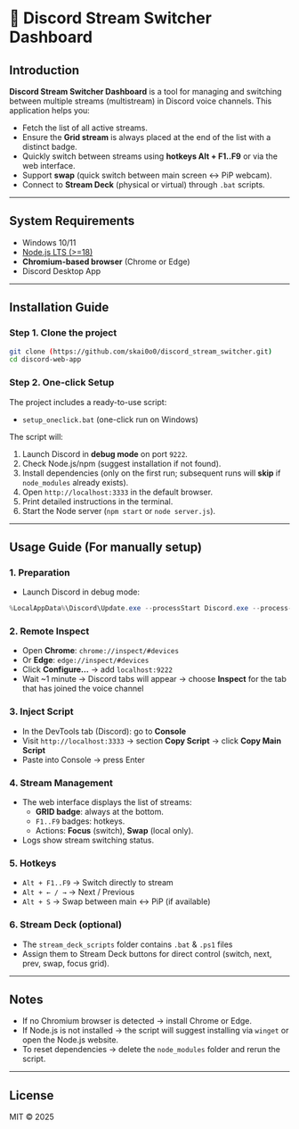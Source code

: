 # 📖 Discord Stream Switcher Dashboard

## Introduction

**Discord Stream Switcher Dashboard** is a tool for managing and switching between multiple streams (multistream) in Discord voice channels. This application helps you:

- Fetch the list of all active streams.
- Ensure the **Grid stream** is always placed at the end of the list with a distinct badge.
- Quickly switch between streams using **hotkeys Alt + F1..F9** or via the web interface.
- Support **swap** (quick switch between main screen ↔ PiP webcam).
- Connect to **Stream Deck** (physical or virtual) through `.bat` scripts.

---

## System Requirements

- Windows 10/11
- [Node.js LTS (>=18)](https://nodejs.org/en/download)
- **Chromium-based browser** (Chrome or Edge)
- Discord Desktop App

---

## Installation Guide

### Step 1. Clone the project

```bash
git clone (https://github.com/skai0o0/discord_stream_switcher.git)
cd discord-web-app
```

### Step 2. One-click Setup

The project includes a ready-to-use script:

- `setup_oneclick.bat` (one-click run on Windows)

The script will:

1. Launch Discord in **debug mode** on port `9222`.
2. Check Node.js/npm (suggest installation if not found).
3. Install dependencies (only on the first run; subsequent runs will **skip** if `node_modules` already exists).
4. Open `http://localhost:3333` in the default browser.
5. Print detailed instructions in the terminal.
6. Start the Node server (`npm start` or `node server.js`).

---

## Usage Guide (For manually setup)

### 1. Preparation

- Launch Discord in debug mode:

```powershell
%LocalAppData%\Discord\Update.exe --processStart Discord.exe --process-start-args="--remote-debugging-port=9222"
```

### 2. Remote Inspect

- Open **Chrome**: `chrome://inspect/#devices`
- Or **Edge**: `edge://inspect/#devices`
- Click **Configure…** → add `localhost:9222`
- Wait ~1 minute → Discord tabs will appear → choose **Inspect** for the tab that has joined the voice channel

### 3. Inject Script

- In the DevTools tab (Discord): go to **Console**
- Visit `http://localhost:3333` → section **Copy Script** → click **Copy Main Script**
- Paste into Console → press Enter

### 4. Stream Management

- The web interface displays the list of streams:
  - **GRID badge**: always at the bottom.
  - `F1..F9` badges: hotkeys.
  - Actions: **Focus** (switch), **Swap** (local only).
- Logs show stream switching status.

### 5. Hotkeys

- `Alt + F1..F9` → Switch directly to stream
- `Alt + ← / →` → Next / Previous
- `Alt + S` → Swap between main ↔ PiP (if available)

### 6. Stream Deck (optional)

- The `stream_deck_scripts` folder contains `.bat` & `.ps1` files
- Assign them to Stream Deck buttons for direct control (switch, next, prev, swap, focus grid).

---

## Notes

- If no Chromium browser is detected → install Chrome or Edge.
- If Node.js is not installed → the script will suggest installing via `winget` or open the Node.js website.
- To reset dependencies → delete the `node_modules` folder and rerun the script.

---

## License

MIT © 2025
